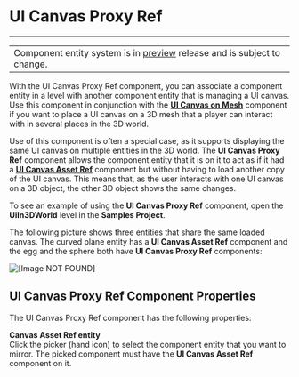 # UI Canvas Proxy Ref<a name="component-ui-canvas-proxy-ref"></a>


****  

|  | 
| --- |
| Component entity system is in [preview](https://docs.aws.amazon.com/lumberyard/latest/userguide/ly-glos-chap.html#preview) release and is subject to change\.  | 

With the UI Canvas Proxy Ref component, you can associate a component entity in a level with another component entity that is managing a UI canvas\. Use this component in conjunction with the [**UI Canvas on Mesh**](component-ui-canvas-on-mesh.md) component if you want to place a UI canvas on a 3D mesh that a player can interact with in several places in the 3D world\.

Use of this component is often a special case, as it supports displaying the same UI canvas on multiple entities in the 3D world\. The **UI Canvas Proxy Ref** component allows the component entity that it is on it to act as if it had a [**UI Canvas Asset Ref**](component-ui-canvas-asset-ref.md) component but without having to load another copy of the UI canvas\. This means that, as the user interacts with one UI canvas on a 3D object, the other 3D object shows the same changes\.

To see an example of using the **UI Canvas Proxy Ref** component, open the **UiIn3DWorld** level in the **Samples Project**\.

The following picture shows three entities that share the same loaded canvas\. The curved plane entity has a **UI Canvas Asset Ref** component and the egg and the sphere both have **UI Canvas Proxy Ref** components:

![\[Image NOT FOUND\]](http://docs.aws.amazon.com/lumberyard/latest/userguide/images/component-ui-canvas-proxy-ref-screenshot.png)

## UI Canvas Proxy Ref Component Properties<a name="component-ui-canvas-proxy-ref-properties"></a>

The UI Canvas Proxy Ref component has the following properties:

**Canvas Asset Ref entity**  
Click the picker \(hand icon\) to select the component entity that you want to mirror\. The picked component must have the **UI Canvas Asset Ref** component on it\.
